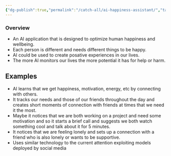 ```yaml
---
{"dg-publish":true,"permalink":"/catch-all/ai-happiness-assistant/","tags":["one-day-projects","ai"],"updated":"2023-12-09T14:24:58.000-07:00"}
---
```


### Overview
- An AI application that is designed to optimize human happiness and wellbeing.
- Each person is different and needs different things to be happy. 
- AI could be used to create posative experiences in our lives. 
- The more AI monitors our lives the more potential it has for help or harm. 

## Examples
- AI learns that we get happiness, motivation, energy, etc by connecting with others.
- It tracks our needs and those of our friends throughout the day and creates short moments of connection with friends at times that we need it the most. 
- Maybe it notices that we are both working on a project and need some motivation and so it starts a brief call and suggests we both watch something cool and talk about it for 5 minutes. 
- It notices that we are feeling lonely and sets up a connection with a friend who is also lonely or wants to be supportive. 
- Uses similar technology to the current attention exploiting models deployed by social media 
